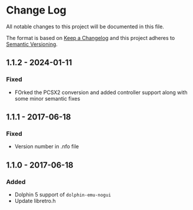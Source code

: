 # Change Log
All notable changes to this project will be documented in this file.

The format is based on [Keep a Changelog](http://keepachangelog.com/)
and this project adheres to [Semantic Versioning](http://semver.org/).

## 1.1.2 - 2024-01-11
### Fixed
- FOrked the PCSX2 conversion and added controller support along with some minor semantic fixes
  
## 1.1.1 - 2017-06-18
### Fixed
- Version number in .nfo file

## 1.1.0 - 2017-06-18
### Added
- Dolphin 5 support of `dolphin-emu-nogui`
- Update libretro.h
